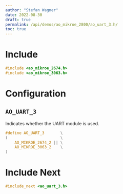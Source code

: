 ```yaml
---
author: "Stefan Wagner"
date: 2022-08-30
draft: true
permalink: /api/demos/ao_mikroe_2800/ao_uart_3.h/
toc: true
---
```


# Include

```c
#include <ao_mikroe_2674.h>
#include <ao_mikroe_3063.h>
```

# Configuration

## `AO_UART_3`

Indicates whether the UART module is used.

```c
#define AO_UART_3       \
(                       \
    AO_MIKROE_2674_2 || \
    AO_MIKROE_3063_2    \
)
```

# Include Next

```c
#include_next <ao_uart_3.h>
```
